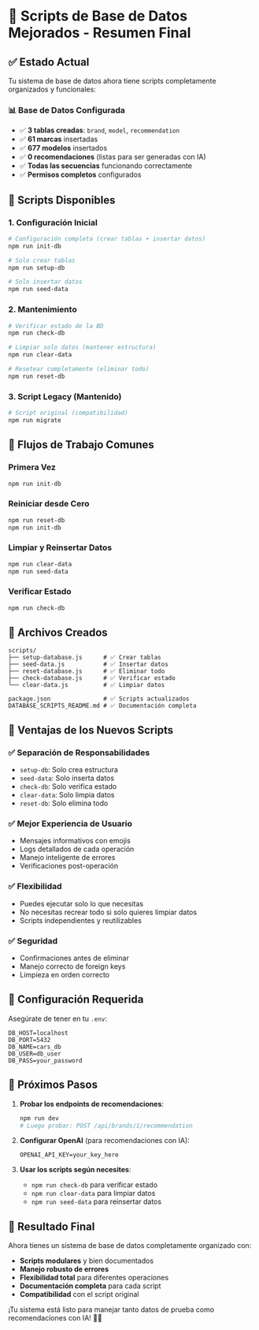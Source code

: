 # 🎉 Scripts de Base de Datos Mejorados - Resumen Final

## ✅ **Estado Actual**

Tu sistema de base de datos ahora tiene scripts completamente organizados y funcionales:

### 📊 **Base de Datos Configurada**

- ✅ **3 tablas creadas**: `brand`, `model`, `recommendation`
- ✅ **61 marcas** insertadas
- ✅ **677 modelos** insertados
- ✅ **0 recomendaciones** (listas para ser generadas con IA)
- ✅ **Todas las secuencias** funcionando correctamente
- ✅ **Permisos completos** configurados

## 🚀 **Scripts Disponibles**

### **1. Configuración Inicial**

```bash
# Configuración completa (crear tablas + insertar datos)
npm run init-db

# Solo crear tablas
npm run setup-db

# Solo insertar datos
npm run seed-data
```

### **2. Mantenimiento**

```bash
# Verificar estado de la BD
npm run check-db

# Limpiar solo datos (mantener estructura)
npm run clear-data

# Resetear completamente (eliminar todo)
npm run reset-db
```

### **3. Script Legacy (Mantenido)**

```bash
# Script original (compatibilidad)
npm run migrate
```

## 🔄 **Flujos de Trabajo Comunes**

### **Primera Vez**

```bash
npm run init-db
```

### **Reiniciar desde Cero**

```bash
npm run reset-db
npm run init-db
```

### **Limpiar y Reinsertar Datos**

```bash
npm run clear-data
npm run seed-data
```

### **Verificar Estado**

```bash
npm run check-db
```

## 📁 **Archivos Creados**

```
scripts/
├── setup-database.js      # ✅ Crear tablas
├── seed-data.js           # ✅ Insertar datos
├── reset-database.js      # ✅ Eliminar todo
├── check-database.js      # ✅ Verificar estado
└── clear-data.js          # ✅ Limpiar datos

package.json               # ✅ Scripts actualizados
DATABASE_SCRIPTS_README.md # ✅ Documentación completa
```

## 🎯 **Ventajas de los Nuevos Scripts**

### ✅ **Separación de Responsabilidades**

- `setup-db`: Solo crea estructura
- `seed-data`: Solo inserta datos
- `check-db`: Solo verifica estado
- `clear-data`: Solo limpia datos
- `reset-db`: Solo elimina todo

### ✅ **Mejor Experiencia de Usuario**

- Mensajes informativos con emojis
- Logs detallados de cada operación
- Manejo inteligente de errores
- Verificaciones post-operación

### ✅ **Flexibilidad**

- Puedes ejecutar solo lo que necesitas
- No necesitas recrear todo si solo quieres limpiar datos
- Scripts independientes y reutilizables

### ✅ **Seguridad**

- Confirmaciones antes de eliminar
- Manejo correcto de foreign keys
- Limpieza en orden correcto

## 🔧 **Configuración Requerida**

Asegúrate de tener en tu `.env`:

```env
DB_HOST=localhost
DB_PORT=5432
DB_NAME=cars_db
DB_USER=db_user
DB_PASS=your_password
```

## 🚀 **Próximos Pasos**

1. **Probar los endpoints de recomendaciones**:

   ```bash
   npm run dev
   # Luego probar: POST /api/brands/1/recommendation
   ```

2. **Configurar OpenAI** (para recomendaciones con IA):

   ```env
   OPENAI_API_KEY=your_key_here
   ```

3. **Usar los scripts según necesites**:
   - `npm run check-db` para verificar estado
   - `npm run clear-data` para limpiar datos
   - `npm run seed-data` para reinsertar datos

## 🎉 **Resultado Final**

Ahora tienes un sistema de base de datos completamente organizado con:

- **Scripts modulares** y bien documentados
- **Manejo robusto de errores**
- **Flexibilidad total** para diferentes operaciones
- **Documentación completa** para cada script
- **Compatibilidad** con el script original

¡Tu sistema está listo para manejar tanto datos de prueba como recomendaciones con IA! 🚗✨
